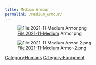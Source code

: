 ```yaml
---
title: Medium Armour
permalink: /Medium_Armour/
---
```


<figure>
<img src="2021-11-Medium_Armor.png"
title="File:2021-11-Medium Armor.png" />
<figcaption><a href="File:2021-11-Medium">File:2021-11-Medium</a>
Armor.png</figcaption>
</figure>

<figure>
<img src="2021-11-Medium_Armor-2.png"
title="File:2021-11-Medium Armor-2.png" />
<figcaption><a href="File:2021-11-Medium">File:2021-11-Medium</a>
Armor-2.png</figcaption>
</figure>

[Category:Humans](Category:Humans "wikilink")
[Category:Equipment](Category:Equipment "wikilink")